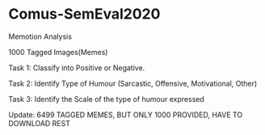 # Comus-SemEval2020

Memotion Analysis

1000 Tagged Images(Memes)

Task 1: Classify into Positive or Negative.

Task 2: Identify Type of Humour (Sarcastic, Offensive, Motivational, Other)

Task 3: Identify the Scale of the type of humour expressed

Update: 6499 TAGGED MEMES, BUT ONLY 1000 PROVIDED, HAVE TO DOWNLOAD REST
